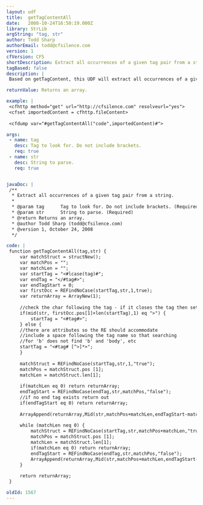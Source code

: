 ```yaml
---
layout: udf
title:  getTagContentAll
date:   2008-10-24T16:50:19.000Z
library: StrLib
argString: "tag, str"
author: Todd Sharp
authorEmail: todd@cfsilence.com
version: 1
cfVersion: CF5
shortDescription: Extract all occurrences of a given tag pair from a string.
tagBased: false
description: |
 Based on getTagContent, this UDF will extract all occurrences of a given tag pair from a string (getTagContent only returns a single occurrence of the tag) and return the individual occurrences as elements in an array.  If the tag is not found the UDF will return an empty array.

returnValue: Returns an array.

example: |
 <cfhttp method="get" url="http://cfsilence.com" resolveurl="yes">
 <cfset importedContent = cfhttp.fileContent>
 
 <cfdump var="#getTagContentAll("code",importedContent)#">

args:
 - name: tag
   desc: Tag to look for. Do not include brackets.
   req: true
 - name: str
   desc: String to parse.
   req: true


javaDoc: |
 /**
  * Extract all occurrences of a given tag pair from a string.
  * 
  * @param tag      Tag to look for. Do not include brackets. (Required)
  * @param str      String to parse. (Required)
  * @return Returns an array. 
  * @author Todd Sharp (todd@cfsilence.com) 
  * @version 1, October 24, 2008 
  */

code: |
 function getTagContentAll(tag,str) {
     var matchStruct = structNew();
     var matchPos = "";
     var matchLen = "";
     var startTag = "<#lcase(tag)#";
     var endTag = "</#tag#>";
     var endTagStart = 0;
     var firstOcc = REFindNoCase(startTag,str,1,true);
     var returnArray = ArrayNew(1);
 
     //check the char following the tag - if it closes the tag then set the startTag accordingly
     if(mid(str, firstOcc.pos[1]+len(startTag),1) eq ">") {
         startTag = "<#tag#>";
     } else {
     //there are attributes so the RE should accommodate
     //include a space following the tag name so that searching
     //for 'b' does not find 'b' and 'body', etc
     startTag = "<#tag# [^>]*>";
     }
 
     matchStruct = REFindNoCase(startTag,str,1,"true");
     matchPos = matchStruct.pos [1];
     matchLen = matchStruct.len[1];
     
     if(matchLen eq 0) return returnArray;
     endTagStart = REFindNoCase(endTag,str,matchPos,"false");
     //if no end tag exists return out
     if(endTagStart eq 0) return returnArray;
 
     ArrayAppend(returnArray,Mid(str,matchPos+matchLen,endTagStart-matchPos-matchLen));
 
     while (matchLen neq 0) {
         matchStruct = REFindNoCase(startTag,str,matchPos+matchLen,"true");
         matchPos = matchStruct.pos [1];
         matchLen = matchStruct.len[1];
         if(matchLen eq 0) return returnArray;
         endTagStart = REFindNoCase(endTag,str,matchPos,"false");
         ArrayAppend(returnArray,Mid(str,matchPos+matchLen,endTagStart-matchPos-matchLen));
     }
 
     return returnArray;
 }

oldId: 1567
---
```


